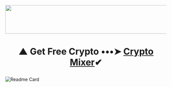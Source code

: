 <p align="center">
  <img width="728" height="90" src="https://media.giphy.com/media/NcSRM70PbxRbR0PMZJ/giphy.gif">
</p>

# <p align="center"> ▲ Get Free Crypto •••➤ <a href="https://www.gate.io/ref/3301721">Crypto Mixer</a>✔</p>

<p align="center"> 
  
![Readme Card](https://github-readme-stats.vercel.app/api/pin/?username=HACKERS-GE&repo=HACKERSGE) </p>
